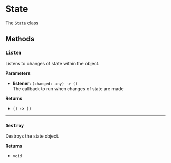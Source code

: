 # State

The [`State`](/guide/states.md) class

## Methods

### `Listen`

Listens to changes of state within the object.

**Parameters**

- **listener:** `(changed: any) -> ()`\
  The callback to run when changes of state are made

**Returns**

- `() -> ()`

---

### `Destroy`

Destroys the state object.

**Returns**

- `void`
